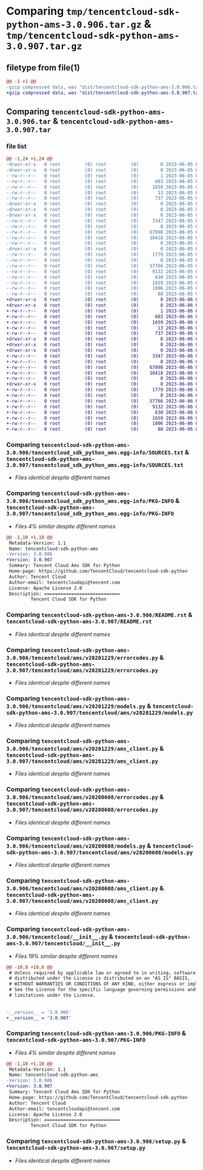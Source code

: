 # Comparing `tmp/tencentcloud-sdk-python-ams-3.0.906.tar.gz` & `tmp/tencentcloud-sdk-python-ams-3.0.907.tar.gz`

## filetype from file(1)

```diff
@@ -1 +1 @@
-gzip compressed data, was "dist/tencentcloud-sdk-python-ams-3.0.906.tar", last modified: Mon Jun  5 00:25:46 2023, max compression
+gzip compressed data, was "dist/tencentcloud-sdk-python-ams-3.0.907.tar", last modified: Tue Jun  6 02:17:55 2023, max compression
```

## Comparing `tencentcloud-sdk-python-ams-3.0.906.tar` & `tencentcloud-sdk-python-ams-3.0.907.tar`

### file list

```diff
@@ -1,24 +1,24 @@
-drwxr-xr-x   0 root         (0) root         (0)        0 2023-06-05 00:25:46.000000 tencentcloud-sdk-python-ams-3.0.906/
-drwxr-xr-x   0 root         (0) root         (0)        0 2023-06-05 00:25:46.000000 tencentcloud-sdk-python-ams-3.0.906/tencentcloud_sdk_python_ams.egg-info/
--rw-r--r--   0 root         (0) root         (0)        1 2023-06-05 00:25:46.000000 tencentcloud-sdk-python-ams-3.0.906/tencentcloud_sdk_python_ams.egg-info/dependency_links.txt
--rw-r--r--   0 root         (0) root         (0)      603 2023-06-05 00:25:46.000000 tencentcloud-sdk-python-ams-3.0.906/tencentcloud_sdk_python_ams.egg-info/SOURCES.txt
--rw-r--r--   0 root         (0) root         (0)     1659 2023-06-05 00:25:46.000000 tencentcloud-sdk-python-ams-3.0.906/tencentcloud_sdk_python_ams.egg-info/PKG-INFO
--rw-r--r--   0 root         (0) root         (0)       13 2023-06-05 00:25:46.000000 tencentcloud-sdk-python-ams-3.0.906/tencentcloud_sdk_python_ams.egg-info/top_level.txt
--rw-r--r--   0 root         (0) root         (0)      737 2023-06-05 00:25:46.000000 tencentcloud-sdk-python-ams-3.0.906/README.rst
-drwxr-xr-x   0 root         (0) root         (0)        0 2023-06-05 00:25:46.000000 tencentcloud-sdk-python-ams-3.0.906/tencentcloud/
-drwxr-xr-x   0 root         (0) root         (0)        0 2023-06-05 00:25:46.000000 tencentcloud-sdk-python-ams-3.0.906/tencentcloud/ams/
-drwxr-xr-x   0 root         (0) root         (0)        0 2023-06-05 00:25:46.000000 tencentcloud-sdk-python-ams-3.0.906/tencentcloud/ams/v20201229/
--rw-r--r--   0 root         (0) root         (0)     3347 2023-06-05 00:25:46.000000 tencentcloud-sdk-python-ams-3.0.906/tencentcloud/ams/v20201229/errorcodes.py
--rw-r--r--   0 root         (0) root         (0)        0 2023-06-05 00:25:46.000000 tencentcloud-sdk-python-ams-3.0.906/tencentcloud/ams/v20201229/__init__.py
--rw-r--r--   0 root         (0) root         (0)    67098 2023-06-05 00:25:46.000000 tencentcloud-sdk-python-ams-3.0.906/tencentcloud/ams/v20201229/models.py
--rw-r--r--   0 root         (0) root         (0)    10418 2023-06-05 00:25:46.000000 tencentcloud-sdk-python-ams-3.0.906/tencentcloud/ams/v20201229/ams_client.py
--rw-r--r--   0 root         (0) root         (0)        0 2023-06-05 00:25:46.000000 tencentcloud-sdk-python-ams-3.0.906/tencentcloud/ams/__init__.py
-drwxr-xr-x   0 root         (0) root         (0)        0 2023-06-05 00:25:46.000000 tencentcloud-sdk-python-ams-3.0.906/tencentcloud/ams/v20200608/
--rw-r--r--   0 root         (0) root         (0)     1779 2023-06-05 00:25:46.000000 tencentcloud-sdk-python-ams-3.0.906/tencentcloud/ams/v20200608/errorcodes.py
--rw-r--r--   0 root         (0) root         (0)        0 2023-06-05 00:25:46.000000 tencentcloud-sdk-python-ams-3.0.906/tencentcloud/ams/v20200608/__init__.py
--rw-r--r--   0 root         (0) root         (0)    57766 2023-06-05 00:25:46.000000 tencentcloud-sdk-python-ams-3.0.906/tencentcloud/ams/v20200608/models.py
--rw-r--r--   0 root         (0) root         (0)     9132 2023-06-05 00:25:46.000000 tencentcloud-sdk-python-ams-3.0.906/tencentcloud/ams/v20200608/ams_client.py
--rw-r--r--   0 root         (0) root         (0)      630 2023-06-05 00:25:46.000000 tencentcloud-sdk-python-ams-3.0.906/tencentcloud/__init__.py
--rw-r--r--   0 root         (0) root         (0)     1659 2023-06-05 00:25:46.000000 tencentcloud-sdk-python-ams-3.0.906/PKG-INFO
--rw-r--r--   0 root         (0) root         (0)     1006 2023-06-05 00:25:46.000000 tencentcloud-sdk-python-ams-3.0.906/setup.py
--rw-r--r--   0 root         (0) root         (0)       88 2023-06-05 00:25:46.000000 tencentcloud-sdk-python-ams-3.0.906/setup.cfg
+drwxr-xr-x   0 root         (0) root         (0)        0 2023-06-06 02:17:55.000000 tencentcloud-sdk-python-ams-3.0.907/
+drwxr-xr-x   0 root         (0) root         (0)        0 2023-06-06 02:17:55.000000 tencentcloud-sdk-python-ams-3.0.907/tencentcloud_sdk_python_ams.egg-info/
+-rw-r--r--   0 root         (0) root         (0)        1 2023-06-06 02:17:55.000000 tencentcloud-sdk-python-ams-3.0.907/tencentcloud_sdk_python_ams.egg-info/dependency_links.txt
+-rw-r--r--   0 root         (0) root         (0)      603 2023-06-06 02:17:55.000000 tencentcloud-sdk-python-ams-3.0.907/tencentcloud_sdk_python_ams.egg-info/SOURCES.txt
+-rw-r--r--   0 root         (0) root         (0)     1659 2023-06-06 02:17:55.000000 tencentcloud-sdk-python-ams-3.0.907/tencentcloud_sdk_python_ams.egg-info/PKG-INFO
+-rw-r--r--   0 root         (0) root         (0)       13 2023-06-06 02:17:55.000000 tencentcloud-sdk-python-ams-3.0.907/tencentcloud_sdk_python_ams.egg-info/top_level.txt
+-rw-r--r--   0 root         (0) root         (0)      737 2023-06-06 02:17:55.000000 tencentcloud-sdk-python-ams-3.0.907/README.rst
+drwxr-xr-x   0 root         (0) root         (0)        0 2023-06-06 02:17:55.000000 tencentcloud-sdk-python-ams-3.0.907/tencentcloud/
+drwxr-xr-x   0 root         (0) root         (0)        0 2023-06-06 02:17:55.000000 tencentcloud-sdk-python-ams-3.0.907/tencentcloud/ams/
+drwxr-xr-x   0 root         (0) root         (0)        0 2023-06-06 02:17:55.000000 tencentcloud-sdk-python-ams-3.0.907/tencentcloud/ams/v20201229/
+-rw-r--r--   0 root         (0) root         (0)     3347 2023-06-06 02:17:55.000000 tencentcloud-sdk-python-ams-3.0.907/tencentcloud/ams/v20201229/errorcodes.py
+-rw-r--r--   0 root         (0) root         (0)        0 2023-06-06 02:17:55.000000 tencentcloud-sdk-python-ams-3.0.907/tencentcloud/ams/v20201229/__init__.py
+-rw-r--r--   0 root         (0) root         (0)    67098 2023-06-06 02:17:55.000000 tencentcloud-sdk-python-ams-3.0.907/tencentcloud/ams/v20201229/models.py
+-rw-r--r--   0 root         (0) root         (0)    10418 2023-06-06 02:17:55.000000 tencentcloud-sdk-python-ams-3.0.907/tencentcloud/ams/v20201229/ams_client.py
+-rw-r--r--   0 root         (0) root         (0)        0 2023-06-06 02:17:55.000000 tencentcloud-sdk-python-ams-3.0.907/tencentcloud/ams/__init__.py
+drwxr-xr-x   0 root         (0) root         (0)        0 2023-06-06 02:17:55.000000 tencentcloud-sdk-python-ams-3.0.907/tencentcloud/ams/v20200608/
+-rw-r--r--   0 root         (0) root         (0)     1779 2023-06-06 02:17:55.000000 tencentcloud-sdk-python-ams-3.0.907/tencentcloud/ams/v20200608/errorcodes.py
+-rw-r--r--   0 root         (0) root         (0)        0 2023-06-06 02:17:55.000000 tencentcloud-sdk-python-ams-3.0.907/tencentcloud/ams/v20200608/__init__.py
+-rw-r--r--   0 root         (0) root         (0)    57766 2023-06-06 02:17:55.000000 tencentcloud-sdk-python-ams-3.0.907/tencentcloud/ams/v20200608/models.py
+-rw-r--r--   0 root         (0) root         (0)     9132 2023-06-06 02:17:55.000000 tencentcloud-sdk-python-ams-3.0.907/tencentcloud/ams/v20200608/ams_client.py
+-rw-r--r--   0 root         (0) root         (0)      630 2023-06-06 02:17:55.000000 tencentcloud-sdk-python-ams-3.0.907/tencentcloud/__init__.py
+-rw-r--r--   0 root         (0) root         (0)     1659 2023-06-06 02:17:55.000000 tencentcloud-sdk-python-ams-3.0.907/PKG-INFO
+-rw-r--r--   0 root         (0) root         (0)     1006 2023-06-06 02:17:55.000000 tencentcloud-sdk-python-ams-3.0.907/setup.py
+-rw-r--r--   0 root         (0) root         (0)       88 2023-06-06 02:17:55.000000 tencentcloud-sdk-python-ams-3.0.907/setup.cfg
```

### Comparing `tencentcloud-sdk-python-ams-3.0.906/tencentcloud_sdk_python_ams.egg-info/SOURCES.txt` & `tencentcloud-sdk-python-ams-3.0.907/tencentcloud_sdk_python_ams.egg-info/SOURCES.txt`

 * *Files identical despite different names*

### Comparing `tencentcloud-sdk-python-ams-3.0.906/tencentcloud_sdk_python_ams.egg-info/PKG-INFO` & `tencentcloud-sdk-python-ams-3.0.907/tencentcloud_sdk_python_ams.egg-info/PKG-INFO`

 * *Files 4% similar despite different names*

```diff
@@ -1,10 +1,10 @@
 Metadata-Version: 1.1
 Name: tencentcloud-sdk-python-ams
-Version: 3.0.906
+Version: 3.0.907
 Summary: Tencent Cloud Ams SDK for Python
 Home-page: https://github.com/TencentCloud/tencentcloud-sdk-python
 Author: Tencent Cloud
 Author-email: tencentcloudapi@tencent.com
 License: Apache License 2.0
 Description: ============================
         Tencent Cloud SDK for Python
```

### Comparing `tencentcloud-sdk-python-ams-3.0.906/README.rst` & `tencentcloud-sdk-python-ams-3.0.907/README.rst`

 * *Files identical despite different names*

### Comparing `tencentcloud-sdk-python-ams-3.0.906/tencentcloud/ams/v20201229/errorcodes.py` & `tencentcloud-sdk-python-ams-3.0.907/tencentcloud/ams/v20201229/errorcodes.py`

 * *Files identical despite different names*

### Comparing `tencentcloud-sdk-python-ams-3.0.906/tencentcloud/ams/v20201229/models.py` & `tencentcloud-sdk-python-ams-3.0.907/tencentcloud/ams/v20201229/models.py`

 * *Files identical despite different names*

### Comparing `tencentcloud-sdk-python-ams-3.0.906/tencentcloud/ams/v20201229/ams_client.py` & `tencentcloud-sdk-python-ams-3.0.907/tencentcloud/ams/v20201229/ams_client.py`

 * *Files identical despite different names*

### Comparing `tencentcloud-sdk-python-ams-3.0.906/tencentcloud/ams/v20200608/errorcodes.py` & `tencentcloud-sdk-python-ams-3.0.907/tencentcloud/ams/v20200608/errorcodes.py`

 * *Files identical despite different names*

### Comparing `tencentcloud-sdk-python-ams-3.0.906/tencentcloud/ams/v20200608/models.py` & `tencentcloud-sdk-python-ams-3.0.907/tencentcloud/ams/v20200608/models.py`

 * *Files identical despite different names*

### Comparing `tencentcloud-sdk-python-ams-3.0.906/tencentcloud/ams/v20200608/ams_client.py` & `tencentcloud-sdk-python-ams-3.0.907/tencentcloud/ams/v20200608/ams_client.py`

 * *Files identical despite different names*

### Comparing `tencentcloud-sdk-python-ams-3.0.906/tencentcloud/__init__.py` & `tencentcloud-sdk-python-ams-3.0.907/tencentcloud/__init__.py`

 * *Files 19% similar despite different names*

```diff
@@ -10,8 +10,8 @@
 # Unless required by applicable law or agreed to in writing, software
 # distributed under the License is distributed on an "AS IS" BASIS,
 # WITHOUT WARRANTIES OR CONDITIONS OF ANY KIND, either express or implied.
 # See the License for the specific language governing permissions and
 # limitations under the License.
 
 
-__version__ = '3.0.906'
+__version__ = '3.0.907'
```

### Comparing `tencentcloud-sdk-python-ams-3.0.906/PKG-INFO` & `tencentcloud-sdk-python-ams-3.0.907/PKG-INFO`

 * *Files 4% similar despite different names*

```diff
@@ -1,10 +1,10 @@
 Metadata-Version: 1.1
 Name: tencentcloud-sdk-python-ams
-Version: 3.0.906
+Version: 3.0.907
 Summary: Tencent Cloud Ams SDK for Python
 Home-page: https://github.com/TencentCloud/tencentcloud-sdk-python
 Author: Tencent Cloud
 Author-email: tencentcloudapi@tencent.com
 License: Apache License 2.0
 Description: ============================
         Tencent Cloud SDK for Python
```

### Comparing `tencentcloud-sdk-python-ams-3.0.906/setup.py` & `tencentcloud-sdk-python-ams-3.0.907/setup.py`

 * *Files identical despite different names*

